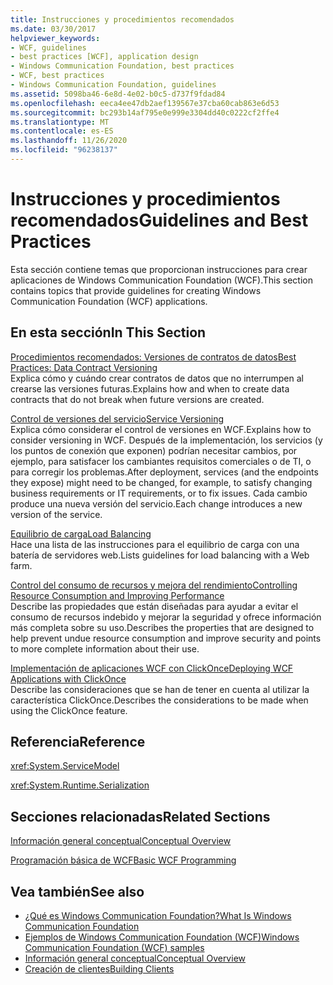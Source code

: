 ```yaml
---
title: Instrucciones y procedimientos recomendados
ms.date: 03/30/2017
helpviewer_keywords:
- WCF, guidelines
- best practices [WCF], application design
- Windows Communication Foundation, best practices
- WCF, best practices
- Windows Communication Foundation, guidelines
ms.assetid: 5098ba46-6e8d-4e02-b0c5-d737f9fdad84
ms.openlocfilehash: eeca4ee47db2aef139567e37cba60cab863e6d53
ms.sourcegitcommit: bc293b14af795e0e999e3304dd40c0222cf2ffe4
ms.translationtype: MT
ms.contentlocale: es-ES
ms.lasthandoff: 11/26/2020
ms.locfileid: "96238137"
---
```

# <a name="guidelines-and-best-practices"></a><span data-ttu-id="9b8a0-102">Instrucciones y procedimientos recomendados</span><span class="sxs-lookup"><span data-stu-id="9b8a0-102">Guidelines and Best Practices</span></span>

<span data-ttu-id="9b8a0-103">Esta sección contiene temas que proporcionan instrucciones para crear aplicaciones de Windows Communication Foundation (WCF).</span><span class="sxs-lookup"><span data-stu-id="9b8a0-103">This section contains topics that provide guidelines for creating Windows Communication Foundation (WCF) applications.</span></span>  
  
## <a name="in-this-section"></a><span data-ttu-id="9b8a0-104">En esta sección</span><span class="sxs-lookup"><span data-stu-id="9b8a0-104">In This Section</span></span>  

 [<span data-ttu-id="9b8a0-105">Procedimientos recomendados: Versiones de contratos de datos</span><span class="sxs-lookup"><span data-stu-id="9b8a0-105">Best Practices: Data Contract Versioning</span></span>](best-practices-data-contract-versioning.md)  
 <span data-ttu-id="9b8a0-106">Explica cómo y cuándo crear contratos de datos que no interrumpen al crearse las versiones futuras.</span><span class="sxs-lookup"><span data-stu-id="9b8a0-106">Explains how and when to create data contracts that do not break when future versions are created.</span></span>  
  
 [<span data-ttu-id="9b8a0-107">Control de versiones del servicio</span><span class="sxs-lookup"><span data-stu-id="9b8a0-107">Service Versioning</span></span>](service-versioning.md)  
 <span data-ttu-id="9b8a0-108">Explica cómo considerar el control de versiones en WCF.</span><span class="sxs-lookup"><span data-stu-id="9b8a0-108">Explains how to consider versioning in WCF.</span></span> <span data-ttu-id="9b8a0-109">Después de la implementación, los servicios (y los puntos de conexión que exponen) podrían necesitar cambios, por ejemplo, para satisfacer los cambiantes requisitos comerciales o de TI, o para corregir los problemas.</span><span class="sxs-lookup"><span data-stu-id="9b8a0-109">After deployment, services (and the endpoints they expose) might need to be changed, for example, to satisfy changing business requirements or IT requirements, or to fix issues.</span></span> <span data-ttu-id="9b8a0-110">Cada cambio produce una nueva versión del servicio.</span><span class="sxs-lookup"><span data-stu-id="9b8a0-110">Each change introduces a new version of the service.</span></span>  
  
 [<span data-ttu-id="9b8a0-111">Equilibrio de carga</span><span class="sxs-lookup"><span data-stu-id="9b8a0-111">Load Balancing</span></span>](load-balancing.md)  
 <span data-ttu-id="9b8a0-112">Hace una lista de las instrucciones para el equilibrio de carga con una batería de servidores web.</span><span class="sxs-lookup"><span data-stu-id="9b8a0-112">Lists guidelines for load balancing with a Web farm.</span></span>  
  
 [<span data-ttu-id="9b8a0-113">Control del consumo de recursos y mejora del rendimiento</span><span class="sxs-lookup"><span data-stu-id="9b8a0-113">Controlling Resource Consumption and Improving Performance</span></span>](controlling-resource-consumption-and-improving-performance.md)  
 <span data-ttu-id="9b8a0-114">Describe las propiedades que están diseñadas para ayudar a evitar el consumo de recursos indebido y mejorar la seguridad y ofrece información más completa sobre su uso.</span><span class="sxs-lookup"><span data-stu-id="9b8a0-114">Describes the properties that are designed to help prevent undue resource consumption and improve security and points to more complete information about their use.</span></span>  
  
 [<span data-ttu-id="9b8a0-115">Implementación de aplicaciones WCF con ClickOnce</span><span class="sxs-lookup"><span data-stu-id="9b8a0-115">Deploying WCF Applications with ClickOnce</span></span>](deploying-wcf-applications-with-clickonce.md)  
 <span data-ttu-id="9b8a0-116">Describe las consideraciones que se han de tener en cuenta al utilizar la característica ClickOnce.</span><span class="sxs-lookup"><span data-stu-id="9b8a0-116">Describes the considerations to be made when using the ClickOnce feature.</span></span>  
  
## <a name="reference"></a><span data-ttu-id="9b8a0-117">Referencia</span><span class="sxs-lookup"><span data-stu-id="9b8a0-117">Reference</span></span>  

 <xref:System.ServiceModel>  
  
 <xref:System.Runtime.Serialization>  
  
## <a name="related-sections"></a><span data-ttu-id="9b8a0-118">Secciones relacionadas</span><span class="sxs-lookup"><span data-stu-id="9b8a0-118">Related Sections</span></span>  

 [<span data-ttu-id="9b8a0-119">Información general conceptual</span><span class="sxs-lookup"><span data-stu-id="9b8a0-119">Conceptual Overview</span></span>](conceptual-overview.md)  
  
 [<span data-ttu-id="9b8a0-120">Programación básica de WCF</span><span class="sxs-lookup"><span data-stu-id="9b8a0-120">Basic WCF Programming</span></span>](basic-wcf-programming.md)  
  
## <a name="see-also"></a><span data-ttu-id="9b8a0-121">Vea también</span><span class="sxs-lookup"><span data-stu-id="9b8a0-121">See also</span></span>

- [<span data-ttu-id="9b8a0-122">¿Qué es Windows Communication Foundation?</span><span class="sxs-lookup"><span data-stu-id="9b8a0-122">What Is Windows Communication Foundation</span></span>](whats-wcf.md)
- [<span data-ttu-id="9b8a0-123">Ejemplos de Windows Communication Foundation (WCF)</span><span class="sxs-lookup"><span data-stu-id="9b8a0-123">Windows Communication Foundation (WCF) samples</span></span>](./samples/index.md)
- [<span data-ttu-id="9b8a0-124">Información general conceptual</span><span class="sxs-lookup"><span data-stu-id="9b8a0-124">Conceptual Overview</span></span>](conceptual-overview.md)
- [<span data-ttu-id="9b8a0-125">Creación de clientes</span><span class="sxs-lookup"><span data-stu-id="9b8a0-125">Building Clients</span></span>](building-clients.md)
